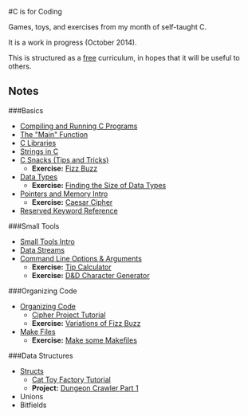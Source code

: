 #C is for Coding

Games, toys, and exercises from my month of self-taught C.

It is a work in progress (October 2014).

This is structured as a [free][license] curriculum, in hopes that it will be
useful to others.

[license]: ./MIT-LICENSE

## Notes
###Basics
 - [Compiling and Running C Programs][compiling-and-running]
 - [The "Main" Function][main]
 - [C Libraries][c-libraries]
 - [Strings in C][c-strings]
 - [C Snacks (Tips and Tricks)][c-snacks]
   - **Exercise:** [Fizz Buzz][fizz-buzz]
 - [Data Types][data-types]
   - **Exercise:** [Finding the Size of Data Types][finding-size-of]
 - [Pointers and Memory Intro][pointers-intro]
   - **Exercise:** [Caesar Cipher][caesar-cipher]
 - [Reserved Keyword Reference][keyword-ref]

[compiling-and-running]: notes/intro/compiling-and-running.md
[main]: notes/intro/main_function.md
[c-libraries]: notes/intro/libraries_intro.md
[c-strings]: notes/intro/strings.md
[c-snacks]: notes/intro/c_snacks.md
[fizz-buzz]: exercises/intro/fizz_buzz.md
[data-types]: notes/intro/data_types.md
[finding-size-of]: exercises/data_types/finding_size_of.md
[pointers-intro]: #TODO_notes/intro/pointers_intro.md
[caesar-cipher]: #TODO_exercises/intro/caesar_cipher.md
[keyword-ref]: notes/intro/reserved_keywords.md

###Small Tools
 - [Small Tools Intro][small-tools-intro]
 - [Data Streams][data-streams]
 - [Command Line Options & Arguments][command-line-options]
   - **Exercise:** [Tip Calculator][tip-calculator]
   - **Exercise:** [D&D Character Generator][character-generator]

[small-tools-intro]: notes/small_tools/small_tools_intro.md
[data-streams]: notes/small_tools/data_streams.md
[command-line-options]: notes/small_tools/command_line_options.md
[tip-calculator]: exercises/command_line_opts_args/tip_calculator.md
[character-generator]: exercises/command_line_opts_args/character_generator.md

###Organizing Code
 - [Organizing Code][organizing-code-intro]
   - [Cipher Project Tutorial][cipher-project-tutorial]
   - **Exercise:** [Variations of Fizz Buzz][fizz-buzz-variations]
 - [Make Files][make-files]
   - **Exercise:** [Make some Makefiles][makefile-exercise]

[organizing-code-intro]: #TODO_notes/organizing_code/intro.md
[cipher-project-tutorial]: #TODO_notes/organizing_code/cipher_project_tutorial.md
[fizz-buzz-variations]: exercises/organizing_code/fizz_buzz_variations.md
[make-files]: #TODO_notes/organizing_code/make_files.md
[makefile-exercise]: exercises/organizing_code/makefiles.md

###Data Structures
 - [Structs][structs-intro]
   - [Cat Toy Factory Tutorial][cat-toy-tutorial]
   - **Project:** [Dungeon Crawler Part 1][dungeon-crawler-pt-1]
 - Unions
 - Bitfields

[structs-intro]: notes/data_structures/structs.md
[cat-toy-tutorial]: #TODO_notes/data_structures/cat_toy_tutorial.md
[dungeon-crawler-pt-1]: #TODO_exercises/projects/dungeon_crawler_part_1.md
